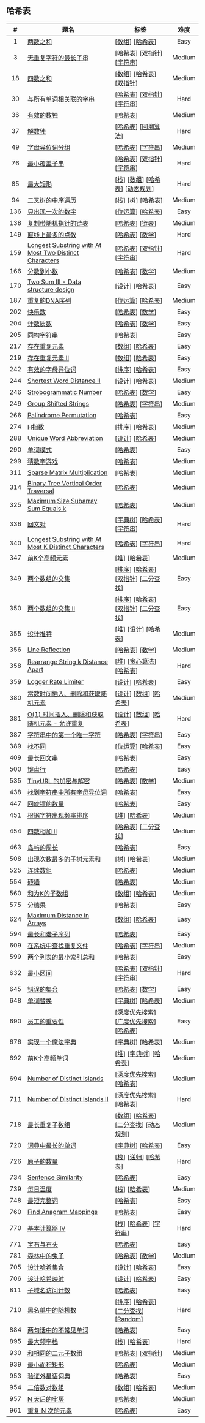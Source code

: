 <!--|This file generated by command(leetcode tag); DO NOT EDIT.            |-->
<!--+----------------------------------------------------------------------+-->
<!--|@author    Openset <openset.wang@gmail.com>                           |-->
<!--|@link      https://github.com/openset                                 |-->
<!--|@home      https://github.com/openset/leetcode                        |-->
<!--+----------------------------------------------------------------------+-->

## 哈希表

| # | 题名 | 标签 | 难度 |
| :-: | - | - | :-: |
| 1 | [两数之和](https://github.com/openset/leetcode/tree/master/problems/two-sum) | [[数组](https://github.com/openset/leetcode/tree/master/tag/array)] [[哈希表](https://github.com/openset/leetcode/tree/master/tag/hash-table)]  | Easy |
| 3 | [无重复字符的最长子串](https://github.com/openset/leetcode/tree/master/problems/longest-substring-without-repeating-characters) | [[哈希表](https://github.com/openset/leetcode/tree/master/tag/hash-table)] [[双指针](https://github.com/openset/leetcode/tree/master/tag/two-pointers)] [[字符串](https://github.com/openset/leetcode/tree/master/tag/string)]  | Medium |
| 18 | [四数之和](https://github.com/openset/leetcode/tree/master/problems/4sum) | [[数组](https://github.com/openset/leetcode/tree/master/tag/array)] [[哈希表](https://github.com/openset/leetcode/tree/master/tag/hash-table)] [[双指针](https://github.com/openset/leetcode/tree/master/tag/two-pointers)]  | Medium |
| 30 | [与所有单词相关联的字串](https://github.com/openset/leetcode/tree/master/problems/substring-with-concatenation-of-all-words) | [[哈希表](https://github.com/openset/leetcode/tree/master/tag/hash-table)] [[双指针](https://github.com/openset/leetcode/tree/master/tag/two-pointers)] [[字符串](https://github.com/openset/leetcode/tree/master/tag/string)]  | Hard |
| 36 | [有效的数独](https://github.com/openset/leetcode/tree/master/problems/valid-sudoku) | [[哈希表](https://github.com/openset/leetcode/tree/master/tag/hash-table)]  | Medium |
| 37 | [解数独](https://github.com/openset/leetcode/tree/master/problems/sudoku-solver) | [[哈希表](https://github.com/openset/leetcode/tree/master/tag/hash-table)] [[回溯算法](https://github.com/openset/leetcode/tree/master/tag/backtracking)]  | Hard |
| 49 | [字母异位词分组](https://github.com/openset/leetcode/tree/master/problems/group-anagrams) | [[哈希表](https://github.com/openset/leetcode/tree/master/tag/hash-table)] [[字符串](https://github.com/openset/leetcode/tree/master/tag/string)]  | Medium |
| 76 | [最小覆盖子串](https://github.com/openset/leetcode/tree/master/problems/minimum-window-substring) | [[哈希表](https://github.com/openset/leetcode/tree/master/tag/hash-table)] [[双指针](https://github.com/openset/leetcode/tree/master/tag/two-pointers)] [[字符串](https://github.com/openset/leetcode/tree/master/tag/string)]  | Hard |
| 85 | [最大矩形](https://github.com/openset/leetcode/tree/master/problems/maximal-rectangle) | [[栈](https://github.com/openset/leetcode/tree/master/tag/stack)] [[数组](https://github.com/openset/leetcode/tree/master/tag/array)] [[哈希表](https://github.com/openset/leetcode/tree/master/tag/hash-table)] [[动态规划](https://github.com/openset/leetcode/tree/master/tag/dynamic-programming)]  | Hard |
| 94 | [二叉树的中序遍历](https://github.com/openset/leetcode/tree/master/problems/binary-tree-inorder-traversal) | [[栈](https://github.com/openset/leetcode/tree/master/tag/stack)] [[树](https://github.com/openset/leetcode/tree/master/tag/tree)] [[哈希表](https://github.com/openset/leetcode/tree/master/tag/hash-table)]  | Medium |
| 136 | [只出现一次的数字](https://github.com/openset/leetcode/tree/master/problems/single-number) | [[位运算](https://github.com/openset/leetcode/tree/master/tag/bit-manipulation)] [[哈希表](https://github.com/openset/leetcode/tree/master/tag/hash-table)]  | Easy |
| 138 | [复制带随机指针的链表](https://github.com/openset/leetcode/tree/master/problems/copy-list-with-random-pointer) | [[哈希表](https://github.com/openset/leetcode/tree/master/tag/hash-table)] [[链表](https://github.com/openset/leetcode/tree/master/tag/linked-list)]  | Medium |
| 149 | [直线上最多的点数](https://github.com/openset/leetcode/tree/master/problems/max-points-on-a-line) | [[哈希表](https://github.com/openset/leetcode/tree/master/tag/hash-table)] [[数学](https://github.com/openset/leetcode/tree/master/tag/math)]  | Hard |
| 159 | [Longest Substring with At Most Two Distinct Characters](https://github.com/openset/leetcode/tree/master/problems/longest-substring-with-at-most-two-distinct-characters) | [[哈希表](https://github.com/openset/leetcode/tree/master/tag/hash-table)] [[双指针](https://github.com/openset/leetcode/tree/master/tag/two-pointers)] [[字符串](https://github.com/openset/leetcode/tree/master/tag/string)]  | Hard |
| 166 | [分数到小数](https://github.com/openset/leetcode/tree/master/problems/fraction-to-recurring-decimal) | [[哈希表](https://github.com/openset/leetcode/tree/master/tag/hash-table)] [[数学](https://github.com/openset/leetcode/tree/master/tag/math)]  | Medium |
| 170 | [Two Sum III - Data structure design](https://github.com/openset/leetcode/tree/master/problems/two-sum-iii-data-structure-design) | [[设计](https://github.com/openset/leetcode/tree/master/tag/design)] [[哈希表](https://github.com/openset/leetcode/tree/master/tag/hash-table)]  | Easy |
| 187 | [重复的DNA序列](https://github.com/openset/leetcode/tree/master/problems/repeated-dna-sequences) | [[位运算](https://github.com/openset/leetcode/tree/master/tag/bit-manipulation)] [[哈希表](https://github.com/openset/leetcode/tree/master/tag/hash-table)]  | Medium |
| 202 | [快乐数](https://github.com/openset/leetcode/tree/master/problems/happy-number) | [[哈希表](https://github.com/openset/leetcode/tree/master/tag/hash-table)] [[数学](https://github.com/openset/leetcode/tree/master/tag/math)]  | Easy |
| 204 | [计数质数](https://github.com/openset/leetcode/tree/master/problems/count-primes) | [[哈希表](https://github.com/openset/leetcode/tree/master/tag/hash-table)] [[数学](https://github.com/openset/leetcode/tree/master/tag/math)]  | Easy |
| 205 | [同构字符串](https://github.com/openset/leetcode/tree/master/problems/isomorphic-strings) | [[哈希表](https://github.com/openset/leetcode/tree/master/tag/hash-table)]  | Easy |
| 217 | [存在重复元素](https://github.com/openset/leetcode/tree/master/problems/contains-duplicate) | [[数组](https://github.com/openset/leetcode/tree/master/tag/array)] [[哈希表](https://github.com/openset/leetcode/tree/master/tag/hash-table)]  | Easy |
| 219 | [存在重复元素 II](https://github.com/openset/leetcode/tree/master/problems/contains-duplicate-ii) | [[数组](https://github.com/openset/leetcode/tree/master/tag/array)] [[哈希表](https://github.com/openset/leetcode/tree/master/tag/hash-table)]  | Easy |
| 242 | [有效的字母异位词](https://github.com/openset/leetcode/tree/master/problems/valid-anagram) | [[排序](https://github.com/openset/leetcode/tree/master/tag/sort)] [[哈希表](https://github.com/openset/leetcode/tree/master/tag/hash-table)]  | Easy |
| 244 | [Shortest Word Distance II](https://github.com/openset/leetcode/tree/master/problems/shortest-word-distance-ii) | [[设计](https://github.com/openset/leetcode/tree/master/tag/design)] [[哈希表](https://github.com/openset/leetcode/tree/master/tag/hash-table)]  | Medium |
| 246 | [Strobogrammatic Number](https://github.com/openset/leetcode/tree/master/problems/strobogrammatic-number) | [[哈希表](https://github.com/openset/leetcode/tree/master/tag/hash-table)] [[数学](https://github.com/openset/leetcode/tree/master/tag/math)]  | Easy |
| 249 | [Group Shifted Strings](https://github.com/openset/leetcode/tree/master/problems/group-shifted-strings) | [[哈希表](https://github.com/openset/leetcode/tree/master/tag/hash-table)] [[字符串](https://github.com/openset/leetcode/tree/master/tag/string)]  | Medium |
| 266 | [Palindrome Permutation](https://github.com/openset/leetcode/tree/master/problems/palindrome-permutation) | [[哈希表](https://github.com/openset/leetcode/tree/master/tag/hash-table)]  | Easy |
| 274 | [H指数](https://github.com/openset/leetcode/tree/master/problems/h-index) | [[排序](https://github.com/openset/leetcode/tree/master/tag/sort)] [[哈希表](https://github.com/openset/leetcode/tree/master/tag/hash-table)]  | Medium |
| 288 | [Unique Word Abbreviation](https://github.com/openset/leetcode/tree/master/problems/unique-word-abbreviation) | [[设计](https://github.com/openset/leetcode/tree/master/tag/design)] [[哈希表](https://github.com/openset/leetcode/tree/master/tag/hash-table)]  | Medium |
| 290 | [单词模式](https://github.com/openset/leetcode/tree/master/problems/word-pattern) | [[哈希表](https://github.com/openset/leetcode/tree/master/tag/hash-table)]  | Easy |
| 299 | [猜数字游戏](https://github.com/openset/leetcode/tree/master/problems/bulls-and-cows) | [[哈希表](https://github.com/openset/leetcode/tree/master/tag/hash-table)]  | Medium |
| 311 | [Sparse Matrix Multiplication](https://github.com/openset/leetcode/tree/master/problems/sparse-matrix-multiplication) | [[哈希表](https://github.com/openset/leetcode/tree/master/tag/hash-table)]  | Medium |
| 314 | [Binary Tree Vertical Order Traversal](https://github.com/openset/leetcode/tree/master/problems/binary-tree-vertical-order-traversal) | [[哈希表](https://github.com/openset/leetcode/tree/master/tag/hash-table)]  | Medium |
| 325 | [Maximum Size Subarray Sum Equals k](https://github.com/openset/leetcode/tree/master/problems/maximum-size-subarray-sum-equals-k) | [[哈希表](https://github.com/openset/leetcode/tree/master/tag/hash-table)]  | Medium |
| 336 | [回文对](https://github.com/openset/leetcode/tree/master/problems/palindrome-pairs) | [[字典树](https://github.com/openset/leetcode/tree/master/tag/trie)] [[哈希表](https://github.com/openset/leetcode/tree/master/tag/hash-table)] [[字符串](https://github.com/openset/leetcode/tree/master/tag/string)]  | Hard |
| 340 | [Longest Substring with At Most K Distinct Characters](https://github.com/openset/leetcode/tree/master/problems/longest-substring-with-at-most-k-distinct-characters) | [[哈希表](https://github.com/openset/leetcode/tree/master/tag/hash-table)] [[字符串](https://github.com/openset/leetcode/tree/master/tag/string)]  | Hard |
| 347 | [前K个高频元素](https://github.com/openset/leetcode/tree/master/problems/top-k-frequent-elements) | [[堆](https://github.com/openset/leetcode/tree/master/tag/heap)] [[哈希表](https://github.com/openset/leetcode/tree/master/tag/hash-table)]  | Medium |
| 349 | [两个数组的交集](https://github.com/openset/leetcode/tree/master/problems/intersection-of-two-arrays) | [[排序](https://github.com/openset/leetcode/tree/master/tag/sort)] [[哈希表](https://github.com/openset/leetcode/tree/master/tag/hash-table)] [[双指针](https://github.com/openset/leetcode/tree/master/tag/two-pointers)] [[二分查找](https://github.com/openset/leetcode/tree/master/tag/binary-search)]  | Easy |
| 350 | [两个数组的交集 II](https://github.com/openset/leetcode/tree/master/problems/intersection-of-two-arrays-ii) | [[排序](https://github.com/openset/leetcode/tree/master/tag/sort)] [[哈希表](https://github.com/openset/leetcode/tree/master/tag/hash-table)] [[双指针](https://github.com/openset/leetcode/tree/master/tag/two-pointers)] [[二分查找](https://github.com/openset/leetcode/tree/master/tag/binary-search)]  | Easy |
| 355 | [设计推特](https://github.com/openset/leetcode/tree/master/problems/design-twitter) | [[堆](https://github.com/openset/leetcode/tree/master/tag/heap)] [[设计](https://github.com/openset/leetcode/tree/master/tag/design)] [[哈希表](https://github.com/openset/leetcode/tree/master/tag/hash-table)]  | Medium |
| 356 | [Line Reflection](https://github.com/openset/leetcode/tree/master/problems/line-reflection) | [[哈希表](https://github.com/openset/leetcode/tree/master/tag/hash-table)] [[数学](https://github.com/openset/leetcode/tree/master/tag/math)]  | Medium |
| 358 | [Rearrange String k Distance Apart](https://github.com/openset/leetcode/tree/master/problems/rearrange-string-k-distance-apart) | [[堆](https://github.com/openset/leetcode/tree/master/tag/heap)] [[贪心算法](https://github.com/openset/leetcode/tree/master/tag/greedy)] [[哈希表](https://github.com/openset/leetcode/tree/master/tag/hash-table)]  | Hard |
| 359 | [Logger Rate Limiter](https://github.com/openset/leetcode/tree/master/problems/logger-rate-limiter) | [[设计](https://github.com/openset/leetcode/tree/master/tag/design)] [[哈希表](https://github.com/openset/leetcode/tree/master/tag/hash-table)]  | Easy |
| 380 | [常数时间插入、删除和获取随机元素](https://github.com/openset/leetcode/tree/master/problems/insert-delete-getrandom-o1) | [[设计](https://github.com/openset/leetcode/tree/master/tag/design)] [[数组](https://github.com/openset/leetcode/tree/master/tag/array)] [[哈希表](https://github.com/openset/leetcode/tree/master/tag/hash-table)]  | Medium |
| 381 | [O(1) 时间插入、删除和获取随机元素 - 允许重复](https://github.com/openset/leetcode/tree/master/problems/insert-delete-getrandom-o1-duplicates-allowed) | [[设计](https://github.com/openset/leetcode/tree/master/tag/design)] [[数组](https://github.com/openset/leetcode/tree/master/tag/array)] [[哈希表](https://github.com/openset/leetcode/tree/master/tag/hash-table)]  | Hard |
| 387 | [字符串中的第一个唯一字符](https://github.com/openset/leetcode/tree/master/problems/first-unique-character-in-a-string) | [[哈希表](https://github.com/openset/leetcode/tree/master/tag/hash-table)] [[字符串](https://github.com/openset/leetcode/tree/master/tag/string)]  | Easy |
| 389 | [找不同](https://github.com/openset/leetcode/tree/master/problems/find-the-difference) | [[位运算](https://github.com/openset/leetcode/tree/master/tag/bit-manipulation)] [[哈希表](https://github.com/openset/leetcode/tree/master/tag/hash-table)]  | Easy |
| 409 | [最长回文串](https://github.com/openset/leetcode/tree/master/problems/longest-palindrome) | [[哈希表](https://github.com/openset/leetcode/tree/master/tag/hash-table)]  | Easy |
| 500 | [键盘行](https://github.com/openset/leetcode/tree/master/problems/keyboard-row) | [[哈希表](https://github.com/openset/leetcode/tree/master/tag/hash-table)]  | Easy |
| 535 | [TinyURL 的加密与解密](https://github.com/openset/leetcode/tree/master/problems/encode-and-decode-tinyurl) | [[哈希表](https://github.com/openset/leetcode/tree/master/tag/hash-table)] [[数学](https://github.com/openset/leetcode/tree/master/tag/math)]  | Medium |
| 438 | [找到字符串中所有字母异位词](https://github.com/openset/leetcode/tree/master/problems/find-all-anagrams-in-a-string) | [[哈希表](https://github.com/openset/leetcode/tree/master/tag/hash-table)]  | Easy |
| 447 | [回旋镖的数量](https://github.com/openset/leetcode/tree/master/problems/number-of-boomerangs) | [[哈希表](https://github.com/openset/leetcode/tree/master/tag/hash-table)]  | Easy |
| 451 | [根据字符出现频率排序](https://github.com/openset/leetcode/tree/master/problems/sort-characters-by-frequency) | [[堆](https://github.com/openset/leetcode/tree/master/tag/heap)] [[哈希表](https://github.com/openset/leetcode/tree/master/tag/hash-table)]  | Medium |
| 454 | [四数相加 II](https://github.com/openset/leetcode/tree/master/problems/4sum-ii) | [[哈希表](https://github.com/openset/leetcode/tree/master/tag/hash-table)] [[二分查找](https://github.com/openset/leetcode/tree/master/tag/binary-search)]  | Medium |
| 463 | [岛屿的周长](https://github.com/openset/leetcode/tree/master/problems/island-perimeter) | [[哈希表](https://github.com/openset/leetcode/tree/master/tag/hash-table)]  | Easy |
| 508 | [出现次数最多的子树元素和](https://github.com/openset/leetcode/tree/master/problems/most-frequent-subtree-sum) | [[树](https://github.com/openset/leetcode/tree/master/tag/tree)] [[哈希表](https://github.com/openset/leetcode/tree/master/tag/hash-table)]  | Medium |
| 525 | [连续数组](https://github.com/openset/leetcode/tree/master/problems/contiguous-array) | [[哈希表](https://github.com/openset/leetcode/tree/master/tag/hash-table)]  | Medium |
| 554 | [砖墙](https://github.com/openset/leetcode/tree/master/problems/brick-wall) | [[哈希表](https://github.com/openset/leetcode/tree/master/tag/hash-table)]  | Medium |
| 560 | [和为K的子数组](https://github.com/openset/leetcode/tree/master/problems/subarray-sum-equals-k) | [[数组](https://github.com/openset/leetcode/tree/master/tag/array)] [[哈希表](https://github.com/openset/leetcode/tree/master/tag/hash-table)]  | Medium |
| 575 | [分糖果](https://github.com/openset/leetcode/tree/master/problems/distribute-candies) | [[哈希表](https://github.com/openset/leetcode/tree/master/tag/hash-table)]  | Easy |
| 624 | [Maximum Distance in Arrays](https://github.com/openset/leetcode/tree/master/problems/maximum-distance-in-arrays) | [[数组](https://github.com/openset/leetcode/tree/master/tag/array)] [[哈希表](https://github.com/openset/leetcode/tree/master/tag/hash-table)]  | Easy |
| 594 | [最长和谐子序列](https://github.com/openset/leetcode/tree/master/problems/longest-harmonious-subsequence) | [[哈希表](https://github.com/openset/leetcode/tree/master/tag/hash-table)]  | Easy |
| 609 | [在系统中查找重复文件](https://github.com/openset/leetcode/tree/master/problems/find-duplicate-file-in-system) | [[哈希表](https://github.com/openset/leetcode/tree/master/tag/hash-table)] [[字符串](https://github.com/openset/leetcode/tree/master/tag/string)]  | Medium |
| 599 | [两个列表的最小索引总和](https://github.com/openset/leetcode/tree/master/problems/minimum-index-sum-of-two-lists) | [[哈希表](https://github.com/openset/leetcode/tree/master/tag/hash-table)]  | Easy |
| 632 | [最小区间](https://github.com/openset/leetcode/tree/master/problems/smallest-range) | [[哈希表](https://github.com/openset/leetcode/tree/master/tag/hash-table)] [[双指针](https://github.com/openset/leetcode/tree/master/tag/two-pointers)] [[字符串](https://github.com/openset/leetcode/tree/master/tag/string)]  | Hard |
| 645 | [错误的集合](https://github.com/openset/leetcode/tree/master/problems/set-mismatch) | [[哈希表](https://github.com/openset/leetcode/tree/master/tag/hash-table)] [[数学](https://github.com/openset/leetcode/tree/master/tag/math)]  | Easy |
| 648 | [单词替换](https://github.com/openset/leetcode/tree/master/problems/replace-words) | [[字典树](https://github.com/openset/leetcode/tree/master/tag/trie)] [[哈希表](https://github.com/openset/leetcode/tree/master/tag/hash-table)]  | Medium |
| 690 | [员工的重要性](https://github.com/openset/leetcode/tree/master/problems/employee-importance) | [[深度优先搜索](https://github.com/openset/leetcode/tree/master/tag/depth-first-search)] [[广度优先搜索](https://github.com/openset/leetcode/tree/master/tag/breadth-first-search)] [[哈希表](https://github.com/openset/leetcode/tree/master/tag/hash-table)]  | Easy |
| 676 | [实现一个魔法字典](https://github.com/openset/leetcode/tree/master/problems/implement-magic-dictionary) | [[字典树](https://github.com/openset/leetcode/tree/master/tag/trie)] [[哈希表](https://github.com/openset/leetcode/tree/master/tag/hash-table)]  | Medium |
| 692 | [前K个高频单词](https://github.com/openset/leetcode/tree/master/problems/top-k-frequent-words) | [[堆](https://github.com/openset/leetcode/tree/master/tag/heap)] [[字典树](https://github.com/openset/leetcode/tree/master/tag/trie)] [[哈希表](https://github.com/openset/leetcode/tree/master/tag/hash-table)]  | Medium |
| 694 | [Number of Distinct Islands](https://github.com/openset/leetcode/tree/master/problems/number-of-distinct-islands) | [[深度优先搜索](https://github.com/openset/leetcode/tree/master/tag/depth-first-search)] [[哈希表](https://github.com/openset/leetcode/tree/master/tag/hash-table)]  | Medium |
| 711 | [Number of Distinct Islands II](https://github.com/openset/leetcode/tree/master/problems/number-of-distinct-islands-ii) | [[深度优先搜索](https://github.com/openset/leetcode/tree/master/tag/depth-first-search)] [[哈希表](https://github.com/openset/leetcode/tree/master/tag/hash-table)]  | Hard |
| 718 | [最长重复子数组](https://github.com/openset/leetcode/tree/master/problems/maximum-length-of-repeated-subarray) | [[数组](https://github.com/openset/leetcode/tree/master/tag/array)] [[哈希表](https://github.com/openset/leetcode/tree/master/tag/hash-table)] [[二分查找](https://github.com/openset/leetcode/tree/master/tag/binary-search)] [[动态规划](https://github.com/openset/leetcode/tree/master/tag/dynamic-programming)]  | Medium |
| 720 | [词典中最长的单词](https://github.com/openset/leetcode/tree/master/problems/longest-word-in-dictionary) | [[字典树](https://github.com/openset/leetcode/tree/master/tag/trie)] [[哈希表](https://github.com/openset/leetcode/tree/master/tag/hash-table)]  | Easy |
| 726 | [原子的数量](https://github.com/openset/leetcode/tree/master/problems/number-of-atoms) | [[栈](https://github.com/openset/leetcode/tree/master/tag/stack)] [[递归](https://github.com/openset/leetcode/tree/master/tag/recursion)] [[哈希表](https://github.com/openset/leetcode/tree/master/tag/hash-table)]  | Hard |
| 734 | [Sentence Similarity](https://github.com/openset/leetcode/tree/master/problems/sentence-similarity) | [[哈希表](https://github.com/openset/leetcode/tree/master/tag/hash-table)]  | Easy |
| 739 | [每日温度](https://github.com/openset/leetcode/tree/master/problems/daily-temperatures) | [[栈](https://github.com/openset/leetcode/tree/master/tag/stack)] [[哈希表](https://github.com/openset/leetcode/tree/master/tag/hash-table)]  | Medium |
| 748 | [最短完整词](https://github.com/openset/leetcode/tree/master/problems/shortest-completing-word) | [[哈希表](https://github.com/openset/leetcode/tree/master/tag/hash-table)]  | Easy |
| 760 | [Find Anagram Mappings](https://github.com/openset/leetcode/tree/master/problems/find-anagram-mappings) | [[哈希表](https://github.com/openset/leetcode/tree/master/tag/hash-table)]  | Easy |
| 770 | [基本计算器 IV](https://github.com/openset/leetcode/tree/master/problems/basic-calculator-iv) | [[栈](https://github.com/openset/leetcode/tree/master/tag/stack)] [[哈希表](https://github.com/openset/leetcode/tree/master/tag/hash-table)] [[字符串](https://github.com/openset/leetcode/tree/master/tag/string)]  | Hard |
| 771 | [宝石与石头](https://github.com/openset/leetcode/tree/master/problems/jewels-and-stones) | [[哈希表](https://github.com/openset/leetcode/tree/master/tag/hash-table)]  | Easy |
| 781 | [森林中的兔子](https://github.com/openset/leetcode/tree/master/problems/rabbits-in-forest) | [[哈希表](https://github.com/openset/leetcode/tree/master/tag/hash-table)] [[数学](https://github.com/openset/leetcode/tree/master/tag/math)]  | Medium |
| 705 | [设计哈希集合](https://github.com/openset/leetcode/tree/master/problems/design-hashset) | [[设计](https://github.com/openset/leetcode/tree/master/tag/design)] [[哈希表](https://github.com/openset/leetcode/tree/master/tag/hash-table)]  | Easy |
| 706 | [设计哈希映射](https://github.com/openset/leetcode/tree/master/problems/design-hashmap) | [[设计](https://github.com/openset/leetcode/tree/master/tag/design)] [[哈希表](https://github.com/openset/leetcode/tree/master/tag/hash-table)]  | Easy |
| 811 | [子域名访问计数](https://github.com/openset/leetcode/tree/master/problems/subdomain-visit-count) | [[哈希表](https://github.com/openset/leetcode/tree/master/tag/hash-table)]  | Easy |
| 710 | [黑名单中的随机数](https://github.com/openset/leetcode/tree/master/problems/random-pick-with-blacklist) | [[排序](https://github.com/openset/leetcode/tree/master/tag/sort)] [[哈希表](https://github.com/openset/leetcode/tree/master/tag/hash-table)] [[二分查找](https://github.com/openset/leetcode/tree/master/tag/binary-search)] [[Random](https://github.com/openset/leetcode/tree/master/tag/random)]  | Hard |
| 884 | [两句话中的不常见单词](https://github.com/openset/leetcode/tree/master/problems/uncommon-words-from-two-sentences) | [[哈希表](https://github.com/openset/leetcode/tree/master/tag/hash-table)]  | Easy |
| 895 | [最大频率栈](https://github.com/openset/leetcode/tree/master/problems/maximum-frequency-stack) | [[栈](https://github.com/openset/leetcode/tree/master/tag/stack)] [[哈希表](https://github.com/openset/leetcode/tree/master/tag/hash-table)]  | Hard |
| 930 | [和相同的二元子数组](https://github.com/openset/leetcode/tree/master/problems/binary-subarrays-with-sum) | [[哈希表](https://github.com/openset/leetcode/tree/master/tag/hash-table)] [[双指针](https://github.com/openset/leetcode/tree/master/tag/two-pointers)]  | Medium |
| 939 | [最小面积矩形](https://github.com/openset/leetcode/tree/master/problems/minimum-area-rectangle) | [[哈希表](https://github.com/openset/leetcode/tree/master/tag/hash-table)]  | Medium |
| 953 | [验证外星语词典](https://github.com/openset/leetcode/tree/master/problems/verifying-an-alien-dictionary) | [[哈希表](https://github.com/openset/leetcode/tree/master/tag/hash-table)]  | Easy |
| 954 | [二倍数对数组](https://github.com/openset/leetcode/tree/master/problems/array-of-doubled-pairs) | [[数组](https://github.com/openset/leetcode/tree/master/tag/array)] [[哈希表](https://github.com/openset/leetcode/tree/master/tag/hash-table)]  | Medium |
| 957 | [N 天后的牢房](https://github.com/openset/leetcode/tree/master/problems/prison-cells-after-n-days) | [[哈希表](https://github.com/openset/leetcode/tree/master/tag/hash-table)]  | Medium |
| 961 | [重复 N 次的元素](https://github.com/openset/leetcode/tree/master/problems/n-repeated-element-in-size-2n-array) | [[哈希表](https://github.com/openset/leetcode/tree/master/tag/hash-table)]  | Easy |
